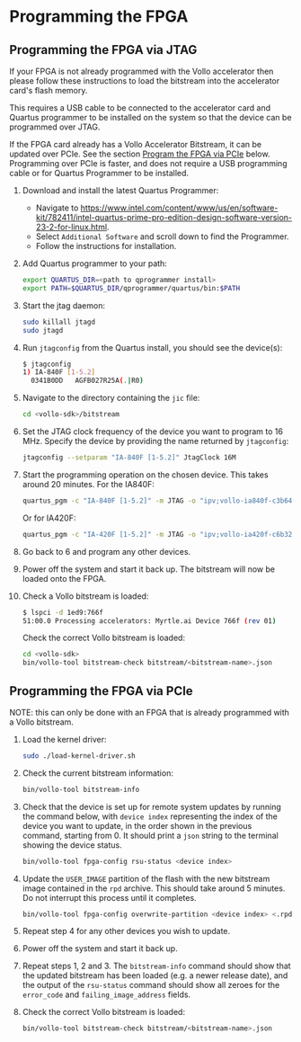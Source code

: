 # Programming the FPGA

## Programming the FPGA via JTAG

If your FPGA is not already programmed with the Vollo accelerator then please
follow these instructions to load the bitstream into the accelerator card's
flash memory.

This requires a USB cable to be connected to the accelerator card and Quartus
programmer to be installed on the system so that the device can be programmed
over JTAG.

If the FPGA card already has a Vollo Accelerator Bitstream, it can be updated
over PCIe. See the section [Program the FPGA via
PCIe](#programming-the-fpga-via-pcie) below.
Programming over PCIe is faster, and does not require a USB programming cable or
for Quartus Programmer to be installed.

1. Download and install the latest Quartus Programmer:

    - Navigate to
      <https://www.intel.com/content/www/us/en/software-kit/782411/intel-quartus-prime-pro-edition-design-software-version-23-2-for-linux.html>.
    - Select `Additional Software` and scroll down to find the Programmer.
    - Follow the instructions for installation.

2. Add Quartus programmer to your path:

    ```sh
    export QUARTUS_DIR=<path to qprogrammer install>
    export PATH=$QUARTUS_DIR/qprogrammer/quartus/bin:$PATH
    ```

3. Start the jtag daemon:

    ```sh
    sudo killall jtagd
    sudo jtagd
    ```

4. Run `jtagconfig` from the Quartus install, you should see the device(s):

    ```sh
    $ jtagconfig
    1) IA-840F [1-5.2]
      0341B0DD   AGFB027R25A(.|R0)
    ```

5. Navigate to the directory containing the `jic` file:

    ```sh
    cd <vollo-sdk>/bitstream
    ```

6. Set the JTAG clock frequency of the device you want to program to 16 MHz.
    Specify the device by providing the name returned by `jtagconfig`:

    ```sh
    jtagconfig --setparam "IA-840F [1-5.2]" JtagClock 16M
    ```

7. Start the programming operation on the chosen device. This takes around 20
    minutes. For the IA840F:

    ```sh
    quartus_pgm -c "IA-840F [1-5.2]" -m JTAG -o "ipv;vollo-ia840f-c3b64.jic"
    ```

    Or for IA420F:

    ```sh
    quartus_pgm -c "IA-420F [1-5.2]" -m JTAG -o "ipv;vollo-ia420f-c6b32.jic"
    ```

8. Go back to 6 and program any other devices.

9. Power off the system and start it back up. The bitstream will now be loaded
    onto the FPGA.

10. Check a Vollo bitstream is loaded:

    ```sh
    $ lspci -d 1ed9:766f
    51:00.0 Processing accelerators: Myrtle.ai Device 766f (rev 01)
    ```

    Check the correct Vollo bitstream is loaded:

    ```sh
    cd <vollo-sdk>
    bin/vollo-tool bitstream-check bitstream/<bitstream-name>.json
    ```

## Programming the FPGA via PCIe

NOTE: this can only be done with an FPGA that is already programmed with a Vollo bitstream.

1. Load the kernel driver:

   ```sh
   sudo ./load-kernel-driver.sh
   ```

2. Check the current bitstream information:

   ```sh
   bin/vollo-tool bitstream-info
   ```

3. Check that the device is set up for remote system updates by running the
   command below, with `device index` representing the index of the device you
   want to update, in the order shown in the previous command, starting from 0.
   It should print a `json` string to the terminal showing the device status.

   ```sh
   bin/vollo-tool fpga-config rsu-status <device index>
   ```

4. Update the `USER_IMAGE` partition of the flash with the new bitstream image
   contained in the `rpd` archive. This should take around 5 minutes. Do not
   interrupt this process until it completes.

   ```sh
   bin/vollo-tool fpga-config overwrite-partition <device index> <.rpd.tar.gz file> USER_IMAGE
   ```

5. Repeat step 4 for any other devices you wish to update.

6. Power off the system and start it back up.

7. Repeat steps 1, 2 and 3. The `bitstream-info` command should show that the
   updated bitstream has been loaded (e.g. a newer release date), and the output
   of the `rsu-status` command should show all zeroes for the `error_code` and
   `failing_image_address` fields.

8. Check the correct Vollo bitstream is loaded:

   ```sh
   bin/vollo-tool bitstream-check bitstream/<bitstream-name>.json
   ```
